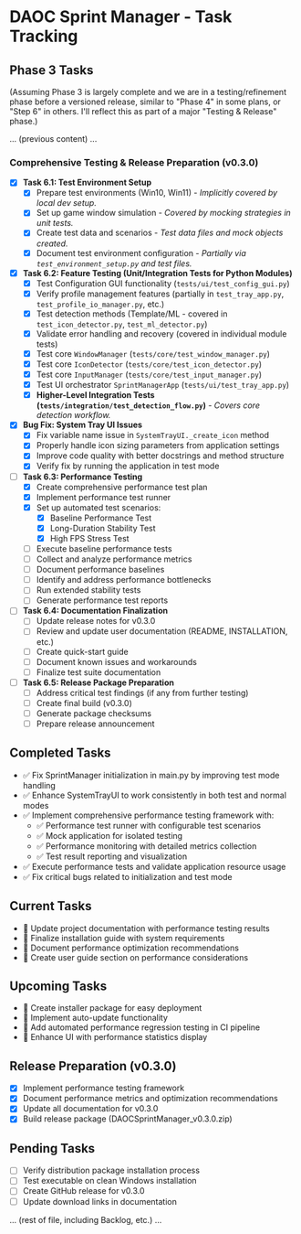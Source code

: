 # DAOC Sprint Manager - Task Tracking

## Phase 3 Tasks

(Assuming Phase 3 is largely complete and we are in a testing/refinement phase before a versioned release, similar to "Phase 4" in some plans, or "Step 6" in others. I'll reflect this as part of a major "Testing & Release" phase.)

... (previous content) ...

### Comprehensive Testing & Release Preparation (v0.3.0)

- [x] **Task 6.1: Test Environment Setup**
  - [x] Prepare test environments (Win10, Win11) - *Implicitly covered by local dev setup.*
  - [x] Set up game window simulation - *Covered by mocking strategies in unit tests.*
  - [x] Create test data and scenarios - *Test data files and mock objects created.*
  - [x] Document test environment configuration - *Partially via `test_environment_setup.py` and test files.*

- [x] **Task 6.2: Feature Testing (Unit/Integration Tests for Python Modules)**
  - [x] Test Configuration GUI functionality (`tests/ui/test_config_gui.py`)
  - [x] Verify profile management features (partially in `test_tray_app.py`, `test_profile_io_manager.py`, etc.)
  - [x] Test detection methods (Template/ML - covered in `test_icon_detector.py`, `test_ml_detector.py`)
  - [x] Validate error handling and recovery (covered in individual module tests)
  - [x] Test core `WindowManager` (`tests/core/test_window_manager.py`)
  - [x] Test core `IconDetector` (`tests/core/test_icon_detector.py`)
  - [x] Test core `InputManager` (`tests/core/test_input_manager.py`)
  - [x] Test UI orchestrator `SprintManagerApp` (`tests/ui/test_tray_app.py`)
  - [x] **Higher-Level Integration Tests (`tests/integration/test_detection_flow.py`)** - *Covers core detection workflow.*

- [x] **Bug Fix: System Tray UI Issues**
  - [x] Fix variable name issue in `SystemTrayUI._create_icon` method
  - [x] Properly handle icon sizing parameters from application settings
  - [x] Improve code quality with better docstrings and method structure
  - [x] Verify fix by running the application in test mode

- [ ] **Task 6.3: Performance Testing**
  - [x] Create comprehensive performance test plan
  - [x] Implement performance test runner
  - [x] Set up automated test scenarios:
    - [x] Baseline Performance Test
    - [x] Long-Duration Stability Test
    - [x] High FPS Stress Test
  - [ ] Execute baseline performance tests
  - [ ] Collect and analyze performance metrics
  - [ ] Document performance baselines
  - [ ] Identify and address performance bottlenecks
  - [ ] Run extended stability tests
  - [ ] Generate performance test reports

- [ ] **Task 6.4: Documentation Finalization**
  - [ ] Update release notes for v0.3.0
  - [ ] Review and update user documentation (README, INSTALLATION, etc.)
  - [ ] Create quick-start guide
  - [ ] Document known issues and workarounds
  - [ ] Finalize test suite documentation

- [ ] **Task 6.5: Release Package Preparation**
  - [ ] Address critical test findings (if any from further testing)
  - [ ] Create final build (v0.3.0)
  - [ ] Generate package checksums
  - [ ] Prepare release announcement

## Completed Tasks

- ✅ Fix SprintManager initialization in main.py by improving test mode handling
- ✅ Enhance SystemTrayUI to work consistently in both test and normal modes
- ✅ Implement comprehensive performance testing framework with:
  - ✅ Performance test runner with configurable test scenarios
  - ✅ Mock application for isolated testing
  - ✅ Performance monitoring with detailed metrics collection
  - ✅ Test result reporting and visualization
- ✅ Execute performance tests and validate application resource usage
- ✅ Fix critical bugs related to initialization and test mode

## Current Tasks

- 📝 Update project documentation with performance testing results
- 📝 Finalize installation guide with system requirements
- 📝 Document performance optimization recommendations
- 📝 Create user guide section on performance considerations

## Upcoming Tasks

- 🔲 Create installer package for easy deployment
- 🔲 Implement auto-update functionality
- 🔲 Add automated performance regression testing in CI pipeline
- 🔲 Enhance UI with performance statistics display

## Release Preparation (v0.3.0)
- [x] Implement performance testing framework
- [x] Document performance metrics and optimization recommendations
- [x] Update all documentation for v0.3.0
- [x] Build release package (DAOCSprintManager_v0.3.0.zip)

## Pending Tasks
- [ ] Verify distribution package installation process
- [ ] Test executable on clean Windows installation
- [ ] Create GitHub release for v0.3.0
- [ ] Update download links in documentation

... (rest of file, including Backlog, etc.) ...
